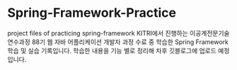 # Spring-Framework-Practice
project files of practicing spring-framework KITRI에서 진행하는 이공계전문기술연수과정 88기 웹 자바 어플리케이션 개발자 과정 수료 중 학습한 Spring Framework 학습 및 실습 기록입니다. 학습한 내용을 기능 별로 정리해 차후 깃블로그에 업로드 예정입니다.
